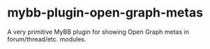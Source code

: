 # mybb-plugin-open-graph-metas
A very primitive MyBB plugin for showing Open Graph metas in forum/thread/etc. modules.
